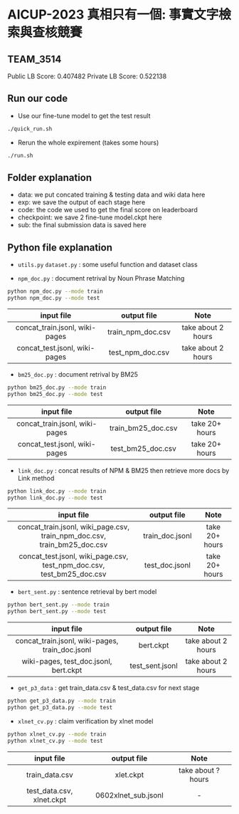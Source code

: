 # AICUP-2023 真相只有一個: 事實文字檢索與查核競賽

## TEAM_3514
Public LB Score: 0.407482
Private LB Score: 0.522138

## Run our code
- Use our fine-tune model to get the test result
```bash
./quick_run.sh
```
- Rerun the whole expirement (takes some hours)
```bash
./run.sh
```

## Folder explanation
- data: we put concated training & testing data and wiki data here
- exp: we save the output of each stage here
- code: the code we used to get the final score on leaderboard
- checkpoint: we save 2 fine-tune model.ckpt here
- sub: the final submission data is saved here

## Python file explanation
- `utils.py` `dataset.py` : some useful function and dataset class

- `npm_doc.py` : document retrival by Noun Phrase Matching
```bash
python npm_doc.py --mode train
python npm_doc.py --mode test
```
| input file | output file | Note |
| :-----: | :----: | :----: |
| concat_train.jsonl, wiki-pages | train_npm_doc.csv | take about 2 hours |
| concat_test.jsonl, wiki-pages | test_npm_doc.csv | take about 2 hours |

- `bm25_doc.py` : document retrival by BM25
```bash
python bm25_doc.py --mode train
python bm25_doc.py --mode test
```
| input file | output file | Note |
| :-----: | :----: | :----: |
| concat_train.jsonl, wiki-pages | train_bm25_doc.csv | take 20+ hours |
| concat_test.jsonl, wiki-pages | test_bm25_doc.csv | take 20+ hours |

- `link_doc.py` : concat results of NPM & BM25 then retrieve more docs by Link method
```bash
python link_doc.py --mode train
python link_doc.py --mode test
```
| input file | output file | Note |
| :-----: | :----: | :----: |
| concat_train.jsonl, wiki_page.csv, train_npm_doc.csv, train_bm25_doc.csv | train_doc.jsonl | take 20+ hours |
| concat_test.jsonl, wiki_page.csv, test_npm_doc.csv, test_bm25_doc.csv | test_doc.jsonl | take 20+ hours |

- `bert_sent.py` : sentence retrieval by bert model
```bash
python bert_sent.py --mode train
python bert_sent.py --mode test
```
| input file | output file | Note |
| :-----: | :----: | :----: |
| concat_train.jsonl, wiki-pages, train_doc.jsonl | bert.ckpt | take about 2 hours |
| wiki-pages, test_doc.jsonl, bert.ckpt | test_sent.jsonl | take about 2 hours |

- `get_p3_data` : get train_data.csv & test_data.csv for next stage
```bash
python get_p3_data.py --mode train
python get_p3_data.py --mode test
```

- `xlnet_cv.py` : claim verification by xlnet model
```bash
python xlnet_cv.py --mode train
python xlnet_cv.py --mode test
```
| input file | output file | Note |
| :-----: | :----: | :----: |
| train_data.csv | xlet.ckpt | take about ? hours |
| test_data.csv, xlnet.ckpt | 0602xlnet_sub.jsonl | - |









